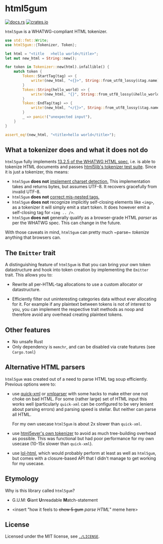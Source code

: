 # html5gum

[![docs.rs](https://img.shields.io/docsrs/html5gum)](https://docs.rs/html5gum)
[![crates.io](https://img.shields.io/crates/l/html5gum.svg)](https://crates.io/crates/html5gum)

`html5gum` is a WHATWG-compliant HTML tokenizer.

```rust
use std::fmt::Write;
use html5gum::{Tokenizer, Token};

let html = "<title   >hello world</title>";
let mut new_html = String::new();

for token in Tokenizer::new(html).infallible() {
    match token {
        Token::StartTag(tag) => {
            write!(new_html, "<{}>", String::from_utf8_lossy(&tag.name)).unwrap();
        }
        Token::String(hello_world) => {
            write!(new_html, "{}", String::from_utf8_lossy(&hello_world)).unwrap();
        }
        Token::EndTag(tag) => {
            write!(new_html, "</{}>", String::from_utf8_lossy(&tag.name)).unwrap();
        }
        _ => panic!("unexpected input"),
    }
}

assert_eq!(new_html, "<title>hello world</title>");
```

## What a tokenizer does and what it does not do

`html5gum` fully implements [13.2.5 of the WHATWG HTML
spec](https://html.spec.whatwg.org/#tokenization), i.e. is able to tokenize HTML documents and passes [html5lib's tokenizer
test suite](https://github.com/html5lib/html5lib-tests/tree/master/tokenizer). Since it is just a tokenizer, this means:

* `html5gum` **does not** [implement charset
  detection.](https://html.spec.whatwg.org/#determining-the-character-encoding)
  This implementation takes and returns bytes, but assumes UTF-8. It recovers
  gracefully from invalid UTF-8.
* `html5gum` **does not** [correct mis-nested
  tags.](https://html.spec.whatwg.org/#an-introduction-to-error-handling-and-strange-cases-in-the-parser)
* `html5gum` **does not** recognize implicitly self-closing elements like
  `<img>`, as a tokenizer it will simply emit a start token. It does however
  emit a self-closing tag for `<img .. />`.
* `html5gum` **does not** generally qualify as a browser-grade HTML *parser* as
  per the WHATWG spec. This can change in the future.

With those caveats in mind, `html5gum` can pretty much ~parse~ _tokenize_
anything that browsers can.

## The `Emitter` trait

A distinguishing feature of `html5gum` is that you can bring your own token
datastructure and hook into token creation by implementing the `Emitter` trait.
This allows you to:

* Rewrite all per-HTML-tag allocations to use a custom allocator or datastructure.

* Efficiently filter out uninteresting categories data without ever allocating
  for it. For example if any plaintext between tokens is not of interest to
  you, you can implement the respective trait methods as noop and therefore
  avoid any overhead creating plaintext tokens.

## Other features

* No unsafe Rust
* Only dependency is `memchr`, and can be disabled via crate features (see `Cargo.toml`)

## Alternative HTML parsers

`html5gum` was created out of a need to parse HTML tag soup efficiently. Previous options were to:

* use [quick-xml](https://github.com/tafia/quick-xml/) or
  [xmlparser](https://github.com/RazrFalcon/xmlparser) with some hacks to make
  either one not choke on bad HTML. For some (rather large) set of HTML input
  this works well (particularly `quick-xml` can be configured to be very
  lenient about parsing errors) and parsing speed is stellar. But neither can
  parse all HTML.

  For my own usecase `html5gum` is about 2x slower than `quick-xml`.

* use [html5ever's own
  tokenizer](https://docs.rs/html5ever/0.25.1/html5ever/tokenizer/index.html)
  to avoid as much tree-building overhead as possible. This was functional but
  had poor performance for my own usecase (10-15x slower than `quick-xml`).

* use [lol-html](https://github.com/cloudflare/lol-html), which would probably
  perform at least as well as `html5gum`, but comes with a closure-based API
  that I didn't manage to get working for my usecase.

## Etymology

Why is this library called `html5gum`?

* G.U.M: **G**iant **U**nreadable **M**atch-statement

* \<insert "how it feels to <s>chew 5 gum</s> _parse HTML_" meme here\>

## License

Licensed under the MIT license, see [`./LICENSE`](./LICENSE).
